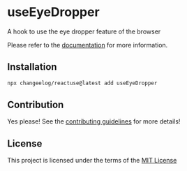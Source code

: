 # useEyeDropper

A hook to use the eye dropper feature of the browser

Please refer to the [documentation](#) for more information.

## Installation

```bash
npx changeelog/reactuse@latest add useEyeDropper
```

## Contribution

Yes please! See the [contributing guidelines](/CONTRIBUTING.md) for more details!

## License

This project is licensed under the terms of the [MIT License](/LICENSE)
